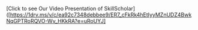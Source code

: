 [Click to see Our Video Presentation of SkillScholar]([https://1drv.ms/v/c/ea92c7348debbee9/ER7_cFkRk4hEtIyyMZnUDZ4BwkNqGPTRoRQVO-Wv_HKkRA?e=uRoUYJ]

